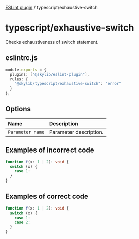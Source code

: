 [ESLint plugin](index.md) / typescript/exhaustive-switch

# typescript/exhaustive-switch

Checks exhaustiveness of switch statement.

## eslintrc.js

```ts
module.exports = {
  plugins: ["@skylib/eslint-plugin"],
  rules: {
    "@skylib/typescript/exhaustive-switch": "error"
  }
};
```

## Options

| Name | Description |
| :------ | :------ |
| `Parameter name` | Parameter description. |


## Examples of incorrect code

```ts
function f(x: 1 | 2): void {
  switch (x) {
    case 1:
  }
}
```

## Examples of correct code

```ts
function f(x: 1 | 2): void {
  switch (x) {
    case 1:
    case 2:
  }
}
```
